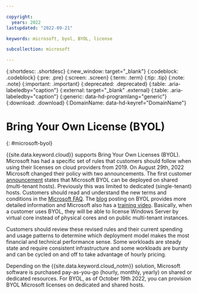 ```yaml
---

copyright:
  years: 2022
lastupdated: "2022-09-21"

keywords: microsoft, byol, BYOL, license

subcollection: microsoft

---
```


{:shortdesc: .shortdesc}
{:new_window: target="_blank"}
{:codeblock: .codeblock}
{:pre: .pre}
{:screen: .screen}
{:term: .term}
{:tip: .tip}
{:note: .note}
{:important: .important}
{:deprecated: .deprecated}
{:table: .aria-labeledby="caption"}
{:external: target="_blank" .external}
{:table: .aria-labeledby="caption"}
{:generic: data-hd-programlang="generic"}
{:download: .download}
{:DomainName: data-hd-keyref="DomainName"}

# Bring Your Own License (BYOL)
{: #microsoft-byol}

{{site.data.keyword.cloud}} supports Bring Your Own Licenses (BYOL). Microsoft has had a specific set of rules that customers should follow when using their licenses on cloud providers from 2019. On August 29th, 2022 Microsoft changed their policy with two announcements. The first customer [announcement](https://www.microsoft.com/en-us/licensing/news/options-for-hosted-cloud) states that Microsoft BYOL can be deployed on shared (multi-tenant hosts). Previously this was limited to dedicated (single-tenant) hosts. Customers should read and understand the new terms and conditions in the [Microsoft FAQ](https://www.microsoft.com/en-us/licensing/news/new-software-assurance-benefit-to-support-hosting-from-third-party-providers). The [blog](https://blogs.partner.microsoft.com/mpn/new-licensing-benefits-make-bringing-workloads-and-licenses-to-partners-clouds-easier/) posting on BYOL provides more detailed information and Microsoft also has a [training video](https://licensingschool.eventbuilder.com/hostingcustomer). Basically, when a customer uses BYOL, they will be able to license Windows Server by virtual core instead of physical cores and on public multi-tenant instances. 

Customers should review these revised rules and their current spending and usage patterns to determine which deployment model makes the most financial and technical performance sense. Some workloads are steady state and require consistent infrastructure and some workloads are bursty and can be cycled on and off to take advantage of hourly pricing.

Depending on the {{site.data.keyword.cloud_notm}} solution, Microsoft software is purchased pay-as-you-go (hourly, monthly, yearly) on shared or dedicated resources. For BYOL, as of October 19th 2022, you can provision BYOL Microsoft licenses on dedicated and shared hosts.
